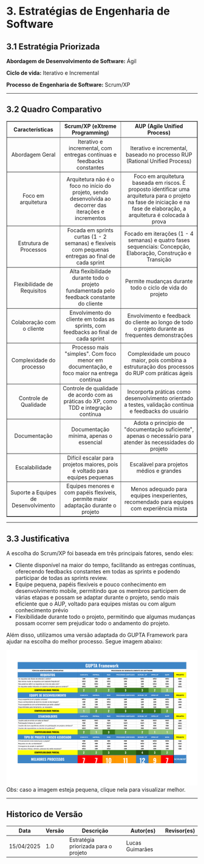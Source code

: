 # 3. Estratégias de Engenharia de Software

## 3.1 Estratégia Priorizada

**Abordagem de Desenvolvimento de Software:** Ágil

**Ciclo de vida:** Iterativo e Incremental 

**Processo de Engenharia de Software:** Scrum/XP

---
## 3.2 Quadro Comparativo 

<table border="1" cellspacing="0" cellpadding="4">
  <thead>
    <tr>
      <th style="text-align: center; vertical-align: middle;">Características</th>
      <th style="text-align: center; vertical-align: middle;">Scrum/XP (eXtreme Programming)</th>
      <th style="text-align: center; vertical-align: middle;">AUP (Agile Unified Process)</th>
    </tr>
  </thead>
  <tbody>
    <tr>
      <td style="text-align: center; vertical-align: middle;">Abordagem Geral</td>
      <td style="text-align: center; vertical-align: middle;">Iterativo e incremental, com entregas contínuas e feedbacks constantes</td>
      <td style="text-align: center; vertical-align: middle;">Iterativo e incremental, baseado no processo RUP (Rational Unified Process)</td>
    </tr>
    <tr>
      <td style="text-align: center; vertical-align: middle;">Foco em arquitetura</td>
      <td style="text-align: center; vertical-align: middle;">Arquitetura não é o foco no início do projeto, sendo desenvolvida ao decorrer das iterações e incrementos</td>
      <td style="text-align: center; vertical-align: middle;">Foco em arquitetura baseada em riscos. É proposto identificar uma arquitetura para o projeto na fase de iniciação e na fase de elaboração, a arquitetura é colocada à prova</td>
    </tr>
    <tr>
      <td style="text-align: center; vertical-align: middle;">Estrutura de Processos</td>
      <td style="text-align: center; vertical-align: middle;">Focada em sprints curtas (1 - 2 semanas) e flexíveis com pequenas entregas ao final de cada sprint</td>
      <td style="text-align: center; vertical-align: middle;">Focado em iterações (1 - 4 semanas) e quatro fases sequenciais: Concepção, Elaboração, Construção e Transição</td>
    </tr>
    <tr>
      <td style="text-align: center; vertical-align: middle;">Flexibilidade de Requisitos</td>
      <td style="text-align: center; vertical-align: middle;">Alta flexibilidade durante todo o projeto fundamentada pelo feedback constante do cliente</td>
      <td style="text-align: center; vertical-align: middle;">Permite mudanças durante todo o ciclo de vida do projeto</td>
    </tr>
    <tr>
      <td style="text-align: center; vertical-align: middle;">Colaboração com o cliente</td>
      <td style="text-align: center; vertical-align: middle;">Envolvimento do cliente em todas as sprints, com feedbacks ao final de cada sprint</td>
      <td style="text-align: center; vertical-align: middle;">Envolvimento e feedback do cliente ao longo de todo o projeto durante as frequentes demonstrações</td>
    </tr>
    <tr>
      <td style="text-align: center; vertical-align: middle;">Complexidade do processo</td>
      <td style="text-align: center; vertical-align: middle;">Processo mais "simples". Com foco menor em documentação, e foco maior na entrega contínua</td>
      <td style="text-align: center; vertical-align: middle;">Complexidade um pouco maior, pois combina a estruturação dos processos do RUP com práticas ágeis</td>
    </tr>
    <tr>
      <td style="text-align: center; vertical-align: middle;">Controle de Qualidade</td>
      <td style="text-align: center; vertical-align: middle;">Controle de qualidade de acordo com as práticas do XP, como TDD e integração contínua</td>
      <td style="text-align: center; vertical-align: middle;">Incorporta práticas como desenvolvimento orientado a testes, validação contínua e feedbacks do usuário</td>
    </tr>
    <tr>
      <td style="text-align: center; vertical-align: middle;">Documentação</td>
      <td style="text-align: center; vertical-align: middle;">Documentação mínima, apenas o essencial</td>
      <td style="text-align: center; vertical-align: middle;">Adota o princípio de "documentação suficiente", apenas o necessário para atender às necessidades do projeto</td>
    </tr>
    <tr>
      <td style="text-align: center; vertical-align: middle;">Escalabilidade</td>
      <td style="text-align: center; vertical-align: middle;">Difícil escalar para projetos maiores, pois é voltado para equipes pequenas</td>
      <td style="text-align: center; vertical-align: middle;">Escalável para projetos médios e grandes</td>
    </tr>
    <tr>
      <td style="text-align: center; vertical-align: middle;">Suporte a Equipes de Desenvolvimento</td>
      <td style="text-align: center; vertical-align: middle;">Equipes menores e com papéis flexíveis, permite maior adaptação durante o projeto</td>
      <td style="text-align: center; vertical-align: middle;">Menos adequado para equipes inexperientes, recomendado para equipes com experiência mista</td>
    </tr>
  </tbody>
</table>

---
## 3.3 Justificativa 

A escolha do Scrum/XP foi baseada em três principais fatores, sendo eles:

- Cliente disponível na maior do tempo, facilitando as entregas contínuas, oferecendo feedbacks constantes em todas as sprints e podendo participar de todas as sprints review.
- Equipe pequena, papéis flexíveis e pouco conhecimento em desenvolvimento mobile, permitindo que os membros participem de várias etapas e possam se adaptar durante o projeto, sendo mais eficiente que o AUP, voltado para equipes mistas ou com algum conhecimento prévio
- Flexibilidade durante todo o projeto, permitindo que algumas mudanças possam ocorrer sem prejudicar todo o andamento do projeto.

Além disso, utilizamos uma versão adaptada do GUPTA Framework para ajudar na escolha do melhor processo. Segue imagem abaixo:

[![GUPTA Framework](../assets/images/GUPTA.png)](../assets/images/GUPTA.png) *Obs:* caso a imagem esteja pequena, clique nela para visualizar melhor.

---
## Historico de Versão
Data     | Versão | Descrição | Autor(es) | Revisor(es)
-------- | ------ | --------- | ----- | ---------
15/04/2025 | 1.0 | Estratégia priorizada para o projeto| Lucas Guimarães |